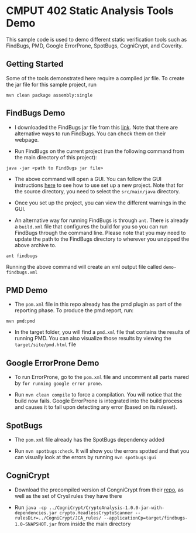 # CMPUT 402 Static Analysis Tools Demo

This sample code is used to demo different static verification tools such as FindBugs, PMD, Google ErrorProne, SpotBugs, CogniCrypt, and Coverity. 

## Getting Started

Some of the tools demonstrated here require a compiled jar file. To create the jar file for this sample project, run

`mvn clean package assembly:single`

## FindBugs Demo

* I downloaded the FindBugs jar file from this [link](http://prdownloads.sourceforge.net/findbugs/findbugs-3.0.1.zip?download). Note that there are alternative ways to run FindBugs. You can check them on their webpage. 

* Run FindBugs on the current project (run the following command from the main directory of this project):

`java -jar <path to FindBugs jar file>`

* The above command will open a GUI. You can follow the GUI instructions [here](http://findbugs.sourceforge.net/manual/gui.html) to see how to use set up a new project. Note that for the source directory, you need to select the `src/main/java` directory.

* Once you set up the project, you can view the different warnings in the GUI.

* An alternative way for running FindBugs is through `ant`. There is already a `build.xml` file that configures the build for you so you can run FindBugs through the command line. Please note that you may need to update the path to the FindBugs directory to wherever you unzipped the above archive to.

`ant findbugs`

Running the above command will create an xml output file called `demo-findbugs.xml`

## PMD Demo

* The `pom.xml` file in this repo already has the pmd plugin as part of the reporting phase. To produce the pmd report, run:

`mvn pmd:pmd`

* In the target folder, you will find a `pmd.xml` file that contains the results of running PMD. You can also visualize those results by viewing the `target/site/pmd.html` file

## Google ErrorProne Demo

* To run ErrorProne, go to the `pom.xml` file and uncomment all parts mared by `for running google error prone`. 

* Run `mvn clean compile` to force a compilation. You will notice that the build now fails. Google ErrorProne is integrated into the build process and causes it to fail upon detecting any error (based on its ruleset).

## SpotBugs

* The `pom.xml` file already has the SpotBugs dependency added

* Run `mvn spotbugs:check`. It will show you the errors spotted and that you can visually look at the errors by running `mvn spotbugs:gui`

## CogniCrypt

* Download the precompiled version of CongniCrypt from their [repo](https://github.com/CROSSINGTUD/CryptoAnalysis), as well as the set of Crysl rules they have there

* Run `java -cp ../CogniCrypt/CryptoAnalysis-1.0.0-jar-with-dependencies.jar crypto.HeadlessCryptoScanner --rulesDir=../CogniCrypt/JCA_rules/ --applicationCp=target/findbugs-1.0-SNAPSHOT.jar` from inside the main directory


